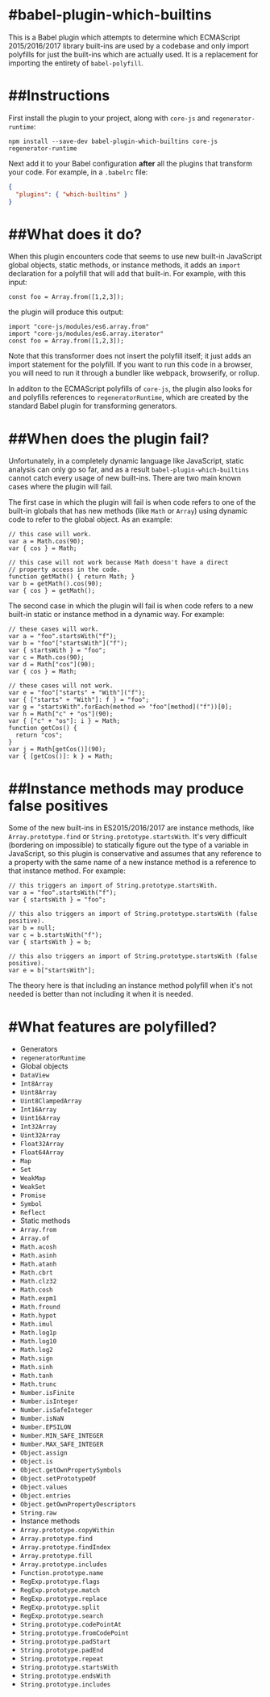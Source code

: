 #babel-plugin-which-builtins
============================

This is a Babel plugin which attempts to determine which ECMAScript 2015/2016/2017
library built-ins are used by a codebase and only import polyfills for just the
built-ins which are actually used. It is a replacement for importing the
entirety of `babel-polyfill`.

##Instructions
============

First install the plugin to your project, along with `core-js` and `regenerator-runtime`:

```
npm install --save-dev babel-plugin-which-builtins core-js regenerator-runtime
```

Next add it to your Babel configuration **after** all the plugins that transform your
code. For example, in a `.babelrc` file:

```json
{
  "plugins": { "which-builtins" }
}
```

##What does it do?
==================

When this plugin encounters code that seems to use new built-in JavaScript global
objects, static methods, or instance methods, it adds an `import` declaration
for a polyfill that will add that built-in. For example, with this input:

```
const foo = Array.from([1,2,3]);
```

the plugin will produce this output:

```
import "core-js/modules/es6.array.from"
import "core-js/modules/es6.array.iterator"
const foo = Array.from([1,2,3]);
```

Note that this transformer does not insert the polyfill itself; it just adds an
import statement for the polyfill. If you want to run this code in a browser, you
will need to run it through a bundler like webpack, browserify, or rollup.

In additon to the ECMAScript polyfills of `core-js`, the plugin also looks for
and polyfills references to `regeneratorRuntime`, which are created by the standard
Babel plugin for transforming generators.

##When does the plugin fail?
============================

Unfortunately, in a completely dynamic language like JavaScript, static analysis
can only go so far, and as a result `babel-plugin-which-builtins` cannot catch
every usage of new built-ins. There are two main known cases where the plugin
will fail.

The first case in which the plugin will fail is when code refers to one of the
built-in globals that has new methods (like `Math` or `Array`) using dynamic code
to refer to the global object. As an example:

```
// this case will work.
var a = Math.cos(90);
var { cos } = Math;

// this case will not work because Math doesn't have a direct
// property access in the code.
function getMath() { return Math; }
var b = getMath().cos(90);
var { cos } = getMath();
```

The second case in which the plugin will fail is when code refers to a new built-in
static or instance method in a dynamic way. For example:

```
// these cases will work.
var a = "foo".startsWith("f");
var b = "foo"["startsWith"]("f");
var { startsWith } = "foo";
var c = Math.cos(90);
var d = Math["cos"](90);
var { cos } = Math;

// these cases will not work.
var e = "foo"["starts" + "With"]("f");
var { ["starts" + "With"]: f } = "foo";
var g = "startsWith".forEach(method => "foo"[method]("f"))[0];
var h = Math["c" + "os"](90);
var { ["c" + "os"]: i } = Math;
function getCos() {
  return "cos";
}
var j = Math[getCos()](90);
var { [getCos()]: k } = Math;
```

##Instance methods may produce false positives
==============================================
Some of the new built-ins in ES2015/2016/2017 are instance methods, like
`Array.prototype.find` or `String.prototype.startsWith`. It's very difficult
(bordering on impossible) to statically figure out the type of a variable
in JavaScript, so this plugin is conservative and assumes that any reference to
a property with the same name of a new instance method is a reference to that
instance method. For example:

```
// this triggers an import of String.prototype.startsWith.
var a = "foo".startsWith("f");
var { startsWith } = "foo";

// this also triggers an import of String.prototype.startsWith (false positive).
var b = null;
var c = b.startsWith("f");
var { startsWith } = b;

// this also triggers an import of String.prototype.startsWith (false positive).
var e = b["startsWith"];
```

The theory here is that including an instance method polyfill when it's not
needed is better than not including it when it is needed.

#What features are polyfilled?
==============================
* Generators
*  `regeneratorRuntime`
* Global objects
*  `DataView`
*  `Int8Array`
*  `Uint8Array`
*  `Uint8ClampedArray`
*  `Int16Array`
*  `Uint16Array`
*  `Int32Array`
*  `Uint32Array`
*  `Float32Array`
*  `Float64Array`
*  `Map`
*  `Set`
*  `WeakMap`
*  `WeakSet`
*  `Promise`
*  `Symbol`
*  `Reflect`
* Static methods
*  `Array.from`
*  `Array.of`
*  `Math.acosh`
*  `Math.asinh`
*  `Math.atanh`
*  `Math.cbrt`
*  `Math.clz32`
*  `Math.cosh`
*  `Math.expm1`
*  `Math.fround`
*  `Math.hypot`
*  `Math.imul`
*  `Math.log1p`
*  `Math.log10`
*  `Math.log2`
*  `Math.sign`
*  `Math.sinh`
*  `Math.tanh`
*  `Math.trunc`
*  `Number.isFinite`
*  `Number.isInteger`
*  `Number.isSafeInteger`
*  `Number.isNaN`
*  `Number.EPSILON`
*  `Number.MIN_SAFE_INTEGER`
*  `Number.MAX_SAFE_INTEGER`
*  `Object.assign`
*  `Object.is`
*  `Object.getOwnPropertySymbols`
*  `Object.setPrototypeOf`
*  `Object.values`
*  `Object.entries`
*  `Object.getOwnPropertyDescriptors`
*  `String.raw`
* Instance methods
*  `Array.prototype.copyWithin`
*  `Array.prototype.find`
*  `Array.prototype.findIndex`
*  `Array.prototype.fill`
*  `Array.prototype.includes`
*  `Function.prototype.name`
*  `RegExp.prototype.flags`
*  `RegExp.prototype.match`
*  `RegExp.prototype.replace`
*  `RegExp.prototype.split`
*  `RegExp.prototype.search`
*  `String.prototype.codePointAt`
*  `String.prototype.fromCodePoint`
*  `String.prototype.padStart`
*  `String.prototype.padEnd`
*  `String.prototype.repeat`
*  `String.prototype.startsWith`
*  `String.prototype.endsWith`
*  `String.prototype.includes`
